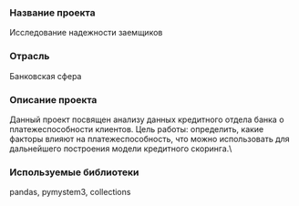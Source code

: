 ### Название проекта
Исследование надежности заемщиков

### Отрасль
Банковская сфера

### Описание проекта
Данный проект посвящен анализу данных кредитного отдела банка о платежеспособности клиентов.
Цель работы: определить, какие факторы влияют на платежеспособность, что можно использовать для дальнейшего построения модели кредитного скоринга.\

### Используемые библиотеки
pandas, pymystem3, collections
 